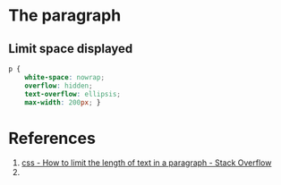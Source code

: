 # The paragraph

## Limit space displayed

```css
p { 
	white-space: nowrap; 
	overflow: hidden; 
	text-overflow: ellipsis; 
	max-width: 200px; }
```

# References

1. [css - How to limit the length of text in a paragraph - Stack Overflow](https://stackoverflow.com/questions/21447269/how-to-limit-the-length-of-text-in-a-paragraph)
2. 